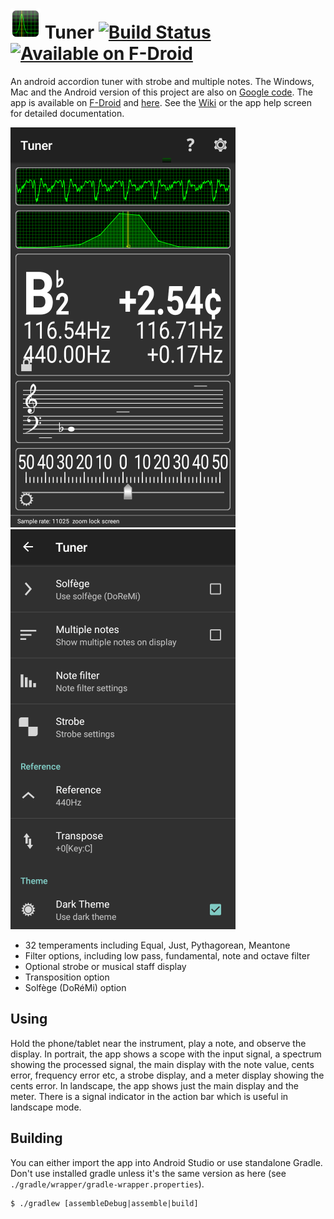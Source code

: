# ![Logo](src/main/res/drawable-mdpi/ic_launcher.png) Tuner [![Build Status](https://travis-ci.org/billthefarmer/tuner.svg?branch=master)](https://travis-ci.org/billthefarmer/tuner) [![Available on F-Droid](https://f-droid.org/wiki/images/c/ca/F-Droid-button_available-on_smaller.png)](https://f-droid.org/packages/org.billthefarmer.tuner)

An android accordion tuner with strobe and multiple notes. The
Windows, Mac and the Android version of this project are also on
[Google code](https://code.google.com/p/ctuner
"https://code.google.com/p/ctuner"). The app is available on
[F-Droid](https://f-droid.org/packages/org.billthefarmer.tuner)
and [here](https://github.com/billthefarmer/tuner/releases). See the
[Wiki](https://github.com/billthefarmer/tuner/wiki) or the app help
screen for detailed documentation.

![](https://github.com/billthefarmer/billthefarmer.github.io/raw/master/images/Tuner-portrait.png)
&nbsp;
![](https://github.com/billthefarmer/billthefarmer.github.io/raw/master/images/Tuner-settings.png)

 * 32 temperaments including Equal, Just, Pythagorean, Meantone
 * Filter options, including low pass, fundamental, note and octave filter
 * Optional strobe or musical staff display
 * Transposition option
 * Solfège (DoRéMi) option

## Using

Hold the phone/tablet near the instrument, play a note, and observe the
display. In portrait, the app shows a scope with the input signal, a
spectrum showing the processed signal, the main display with the note
value, cents error, frequency error etc, a strobe display, and a meter
display showing the cents error. In landscape, the app shows just the
main display and the meter. There is a signal indicator in the action
bar which is useful in landscape mode.

## Building

You can either import the app into Android Studio or use standalone Gradle.
Don't use installed gradle unless it's the same version as here (see
`./gradle/wrapper/gradle-wrapper.properties`).

```shell
$ ./gradlew [assembleDebug|assemble|build]
```
